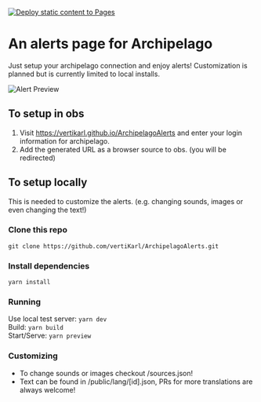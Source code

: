 [![Deploy static content to Pages](https://github.com/vertiKarl/ArchipelagoAlerts/actions/workflows/deploy.yml/badge.svg)](https://github.com/vertiKarl/ArchipelagoAlerts/actions/workflows/deploy.yml)

# An alerts page for Archipelago

Just setup your archipelago connection and enjoy alerts!
Customization is planned but is currently limited to local installs.

![Alert Preview](https://i.imgur.com/YLIufrx.png)

## To setup in obs

1. Visit https://vertikarl.github.io/ArchipelagoAlerts and enter your login information for archipelago.
2. Add the generated URL as a browser source to obs. (you will be redirected)

## To setup locally

This is needed to customize the alerts. (e.g. changing sounds, images or even changing the text!)

### Clone this repo

`git clone https://github.com/vertiKarl/ArchipelagoAlerts.git`

### Install dependencies

`yarn install`

### Running

Use local test server: `yarn dev`  
Build: `yarn build`  
Start/Serve: `yarn preview`

### Customizing

- To change sounds or images checkout /sources.json!
- Text can be found in /public/lang/[id].json, PRs for more translations are always welcome!
